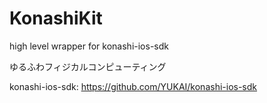 KonashiKit
==========

high level wrapper for konashi-ios-sdk

ゆるふわフィジカルコンピューティング


konashi-ios-sdk: https://github.com/YUKAI/konashi-ios-sdk
